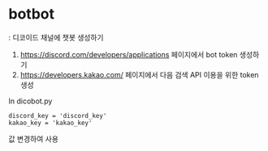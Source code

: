 # botbot
: 디코이드 채널에 챗봇 생성하기

1. https://discord.com/developers/applications 페이지에서 bot token 생성하기
2. https://developers.kakao.com/ 페이지에서 다음 검색 API 이용을 위한 token 생성

In dicobot.py
```
discord_key = 'discord_key'
kakao_key = 'kakao_key'
```
값 변경하여 사용
